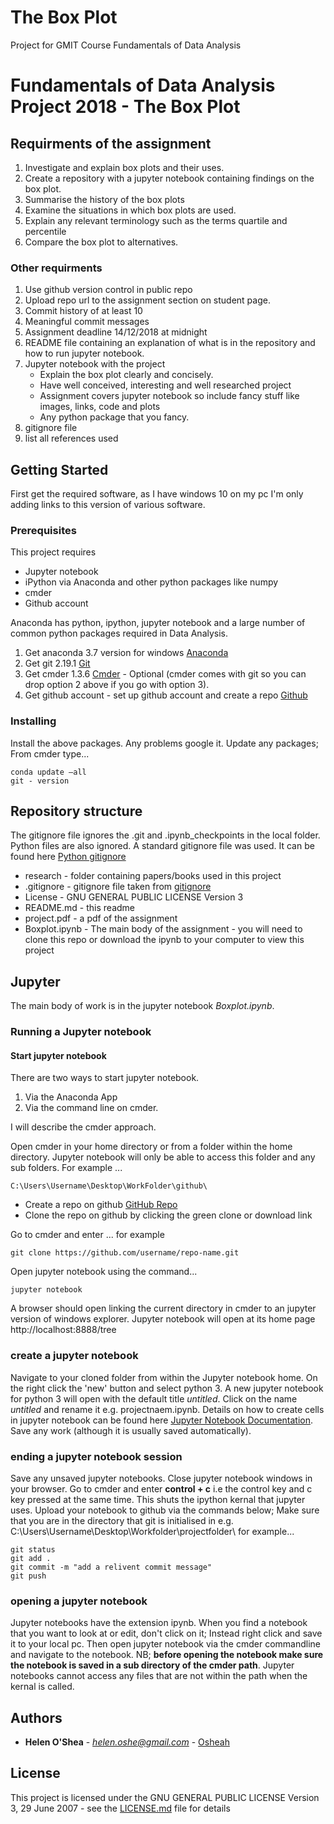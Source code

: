 # The Box Plot
Project for GMIT Course Fundamentals of Data Analysis

# Fundamentals of Data Analysis Project 2018 - The Box Plot


## Requirments of the assignment

   1. Investigate and explain box plots and their uses. 
   2. Create a repository with a jupyter notebook containing findings on the box plot.  
   3. Summarise the history of the box plots
   4. Examine the situations in which box plots are used. 
   5. Explain any relevant terminology such as the terms quartile and percentile
   6. Compare the box plot to alternatives. 
   

### Other requirments 

   1. Use github version control in public repo 
   2. Upload repo url to the assignment section on student page. 
   3. Commit history of at least 10 
   4. Meaningful commit messages
   5. Assignment deadline 14/12/2018 at midnight
   6. README file containing an explanation of what is in the repository and how to run jupyter notebook. 
   7. Jupyter notebook with the project
         * Explain the box plot clearly and concisely. 
         * Have well conceived, interesting and well researched project
         * Assignment covers jupyter notebook so include fancy stuff like images, links, code and plots
         * Any python package that you fancy. 
   8. gitignore file
   9. list all references used



## Getting Started

First get the required software, as I have windows 10 on my pc I'm only adding links to this version of various software. 

### Prerequisites

This project requires

   * Jupyter notebook
   * iPython via Anaconda and other python packages like  numpy
   * cmder 
   * Github account
    
Anaconda has python, ipython, jupyter notebook and a large number of common python packages required in Data Analysis. 

   1. Get anaconda 3.7 version for windows [Anaconda](https://www.anaconda.com/download/)
   2. Get git 2.19.1 [Git](https://git-scm.com/download/win)
   3. Get cmder 1.3.6 [Cmder](https://github.com/cmderdev/cmder/releases/download/v1.3.6/cmder.zip) - Optional (cmder comes with git so you can drop option 2 above if you go with option 3).  
   4. Get github account - set up github account and create a repo [Github](https://github.com/)


### Installing

Install the above packages. Any problems google it. Update any packages; From cmder type... 

```
conda update –all 
git - version

```

## Repository structure

The gitignore file ignores the .git and .ipynb_checkpoints in the local folder. Python files are also ignored. A standard gitignore file was used. It can be found here [Python gitignore](https://github.com/github/gitignore/blob/master/Python.gitignore) 

* research - folder containing papers/books used in this project
* .gitignore - gitignore file taken from [gitignore](https://github.com/github/gitignore/blob/master/Python.gitignore)
* License - GNU GENERAL PUBLIC LICENSE Version 3
* README.md - this readme
* project.pdf - a pdf of the assignment
* Boxplot.ipynb - The main body of the assignment - you will need to clone this repo or download the ipynb to your computer to view this project


## Jupyter 

The main body of work is in the jupyter notebook *Boxplot.ipynb*. 


### Running a Jupyter notebook


#### Start jupyter notebook

There are two ways to start jupyter notebook. 

   1. Via the Anaconda App 
   2. Via the command line on cmder. 

I will describe the cmder approach.


Open cmder in your home directory or from a folder within the home directory. Jupyter notebook will only be able to access this folder and any sub folders. For example ...
```
C:\Users\Username\Desktop\WorkFolder\github\
```

   * Create a repo on github [GitHub Repo](https://github.com/Osheah/foda-project)
   * Clone the repo on github by clicking the green clone or download link
    
Go to cmder and enter ... for example

```
git clone https://github.com/username/repo-name.git

```
Open jupyter notebook using the command...

```
jupyter notebook

```
A browser should open linking the current directory in cmder to an jupyter version of windows explorer. Jupyter notebook will open at its home page http://localhost:8888/tree


### create a jupyter notebook

Navigate to your cloned folder from within the Jupyter notebook home. On the right click the 'new' button and select python 3. A new jupyter notebook for python 3 will open with the default title *untitled*. Click on the name *untitled* and rename it e.g. projectnaem.ipynb. Details on how to create cells in jupyter notebook can be found here [Jupyter Notebook Documentation](https://jupyter-notebook.readthedocs.io/en/stable/notebook.html#basic-workflow). Save any work (although it is usually saved automatically). 

### ending a jupyter notebook session

Save any unsaved jupyter notebooks. Close jupyter notebook windows in your browser. Go to cmder and enter **control + c** i.e the control key and c key pressed at the same time. This shuts the ipython kernal that jupyter uses. Upload your notebook to github via the commands below; Make sure that you are in the directory that git is initialised in e.g. C:\Users\Username\Desktop\Workfolder\projectfolder\ for example...

```
git status
git add .
git commit -m "add a relivent commit message"
git push
```

### opening a jupyter notebook

Jupyter notebooks have the extension ipynb. When you find a notebook that you want to look at or edit, don't click on it; Instead right click and save it to your local pc. Then open jupyter notebook via the cmder commandline and navigate to the notebook. NB; **before opening the notebook make sure the notebook is saved in a sub directory of the cmder path**. Jupyter notebooks cannot access any files that are not within the path when the kernal is called. 



## Authors

* **Helen O'Shea** - *helen.oshe@gmail.com* - [Osheah](https://github.com/Osheah/)


## License

This project is licensed under the  GNU GENERAL PUBLIC LICENSE Version 3, 29 June 2007 - see the [LICENSE.md](LICENSE.md) file for details

